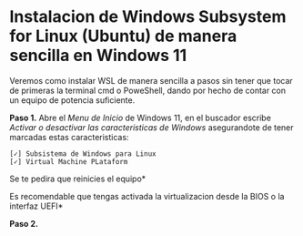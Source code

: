 # Instalacion de Windows Subsystem for Linux (Ubuntu) de manera sencilla en Windows 11
Veremos como instalar WSL de manera sencilla a pasos sin tener que tocar de primeras la terminal cmd o PoweShell, dando por hecho de contar con un equipo de potencia suficiente.
 
**Paso 1.** Abre el _Menu de Inicio_ de Windows 11, en el buscador escribe _Activar o desactivar las caracteristicas de Windows_ asegurandote de tener marcadas estas caracteristicas:

    [✓] Subsistema de Windows para Linux
    [✓] Virtual Machine PLataform

Se te pedira que reinicies el equipo*

Es recomendable que tengas activada la virtualizacion desde la BIOS o la interfaz UEFI*

**Paso 2.**
